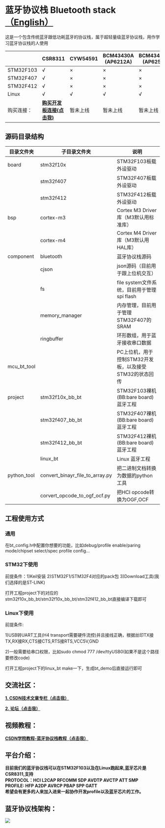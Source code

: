 # 蓝牙协议栈 Bluetooth stack                             [（English）](https://github.com/sj15712795029/bluetooth_stack/blob/master/README_English.md)
这是一个包含传统蓝牙跟低功耗蓝牙的协议栈，属于超轻量级蓝牙协议栈，用作学习蓝牙协议栈的人使用
<br>

|     |  CSR8311 | CYW54591 | BCM43430A<br />(AP6212A) | BCM4345C5<br />(AP6256) |
|  ----  | ----  | ---- | ---- |  ----  |
| STM32F103  | √ | × | × | × |
| STM32F407  | √ | × | × | × |
| STM32F412  | √ | × | × | × |
| Linux | √ | √ | √ | √ |
| 购买连接： | [**购买开发板连接(点击我)**](https://item.taobao.com/item.htm?spm=a1z10.1-c-s.w4004-22329603896.18.5aeb41f9OvIVgA&id=622836061708) | 暂未上线 | 暂未上线 | 暂未上线 |



## 源码目录结构

| 目录文件夹  | 子目录文件夹                    | 说明                                                   |
| ----------- | ------------------------------- | ------------------------------------------------------ |
| board       | stm32f10x                       | STM32F103板载外设驱动                                  |
|             | stm32f407                       | STM32F407板载外设驱动                                  |
|             | stm32f412                       | STM32F412板载外设驱动                                  |
| bsp         | cortex-m3                       | Cortex M3 Driver库（M3默认用标准库）                   |
|             | cortex-m4                       | Cortex M4 Driver库（M3默认用HAL库）                    |
| component   | bluetooth                       | 蓝牙协议栈源码                                         |
|             | cjson                           | json源码（目前用于跟上位机交互）                       |
|             | fs                              | file system文件系统，目前用于管理spi flash             |
|             | memory_manager                  | 内存管理，目前用于管理STM32F407的SRAM                  |
|             | ringbuffer                      | 环形数组，用于蓝牙接收串口数据                         |
| mcu_bt_tool |                                 | PC上位机，用于控制STM32开发板，以及接受STM32的状态回传 |
| project     | stm32f10x_bb_bt                 | STM32F103裸机(BB:bare board)蓝牙工程                   |
|             | stm32f407_bb_bt                 | STM32F407裸机(BB:bare board)蓝牙工程                   |
|             | stm32f412_bb_bt                 | STM32F412裸机(BB:bare board)蓝牙工程                   |
|             | linux_bt                        | Linux 蓝牙工程                                         |
| python_tool | convert_binayr_file_to_array.py | 把二进制文档转换为数据的python工具                     |
|             | corvert_opcode_to_ogf_ocf.py    | 把HCI opcode转换为OGF,OCF                              |



## 工程使用方式

### 通用

在bt_config.h中配置你想要的功能，比如debug/profile enable/paring mode/chipset select/spec profile config...<br>

### STM32下使用

前提条件：1)Keil安装  2)STM32F1/STM32F4对应的pack包  3)Download工具(我们选择的是ST-LINK)<br>

打开工程project下的对应的stm32f10x_bb_bt/stm32f10x_bb_bt/stm32f412_bb_bt直接编译下载即可<br>

### Linux下使用

前提条件:<br>

1)USB转UART工具(H4 transport需要硬件流控)并且接线正确，根据丝印TX接TX,RX接RX,CTS接CTS,RTS接RTS,VCC5V,GND<br>

2)一般需要给串口权限，比如sudo chmod 777 /dev/ttyUSB0(如果不是这个路径要修改code)<br>

打开工程project下的linux_bt make一下，生成bt_demo后直接运行即可<br>

## 交流社区：
[**1. CSDN技术文章专栏（点击我）**](https://blog.csdn.net/xiaoxiaopengbo/category_10215137.html)

[**2. 论坛（点击我）**](http://efunbbs.cn/)


## 视频教程：
[**CSDN学院教程-蓝牙协议栈教程（点击我）**](https://edu.csdn.net/lecturer/5352?spm=1002.2001.3001.4144)

## 平台介绍：
**目前我们的蓝牙协议栈可以在STM32F103以及在Linux跑起来,蓝牙芯片是CSR8311,支持<br>PROTOCOL：HCI L2CAP RFCOMM SDP AVDTP AVCTP ATT SMP<br>PROFILE: HFP A2DP AVRCP PBAP SPP GATT<br>
希望会有更多的人来加入进来一起协作开发profile以及蓝牙芯片的工作。**


## 蓝牙协议栈架构：
![](https://img-blog.csdnimg.cn/20200720164649531.png?x-oss-process=image/watermark,type_ZmFuZ3poZW5naGVpdGk,shadow_10,text_aHR0cHM6Ly9ibG9nLmNzZG4ubmV0L1hpYW9YaWFvUGVuZ0Jv,size_16,color_FFFFFF,t_70)

